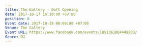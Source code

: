 ```yaml
---
title: The Gallery - Soft Opening
date: 2017-10-17 16:10:00 +07:00
position: 8
Event date: 2017-10-18 00:00:00 +07:00
Venue: The Gallery
Event URL: https://www.facebook.com/events/1891361004449803/
Genre: DJ
---
```


